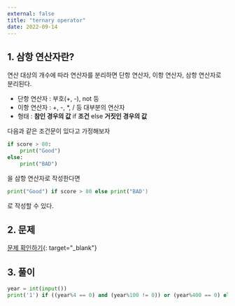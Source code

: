 ```yaml
---
external: false
title: "ternary operator"
date: 2022-09-14
---
```


## 1. 삼항 연산자란?

연산 대상의 개수에 따라 연산자를 분리하면 단항 연산자, 이항 연산자, 삼항 연산자로 분리된다.

- 단항 연산자 : 부호(+, -), not 등
- 이항 연산자 : +, -, *, / 등 대부분의 연산자
- 형태 : **참인 경우의 값** if **조건** else **거짓인 경우의 값**

다음과 같은 조건문이 있다고 가정해보자

```python
if score > 80:
    print("Good")
else:
    print("BAD")
```

을 삼항 연산자로 작성한다면

```python
print("Good") if score > 80 else print("BAD')
```

로 작성할 수 있다.

## 2. 문제

[문제 확인하기](https://www.acmicpc.net/problem/2753){: target="_blank"}

## 3. 풀이

```python
year = int(input())
print('1') if ((year%4 == 0) and (year%100 != 0)) or (year%400 == 0) else print('0')
```
